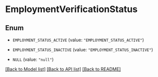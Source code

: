 # EmploymentVerificationStatus

## Enum


* `EMPLOYMENT_STATUS_ACTIVE` (value: `"EMPLOYMENT_STATUS_ACTIVE"`)

* `EMPLOYMENT_STATUS_INACTIVE` (value: `"EMPLOYMENT_STATUS_INACTIVE"`)

* `NULL` (value: `"null"`)


[[Back to Model list]](../README.md#documentation-for-models) [[Back to API list]](../README.md#documentation-for-api-endpoints) [[Back to README]](../README.md)



